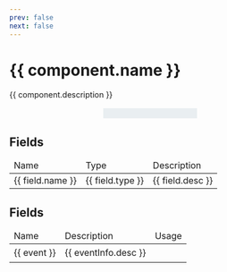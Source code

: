 ```yaml
---
prev: false
next: false
---
```

<!-- This file is generated through a template. Do not edit directly. -->
<!-- generated by ui/tools/generator_doc_components_page.js  -->
<script setup>
	import { data as components } from "../components.data.ts";
	const component = components.find(c => c.name === "Page");
</script>

<h1>{{ component.name }}</h1>

{{ component.description }}

<div class="imageContainer">
	<img :src="`/components/${component.type}.png`">
</div>

<div v-if="component.fields">
	<h2>Fields</h2>
	<table>
		<thead>
			<td>Name</td>
			<td>Type</td>
			<td>Description</td>
		</thead>
		<tr v-for="field in component.fields">
			<td>{{ field.name }}</td>
			<td>{{ field.type }}</td>
			<td>{{ field.desc }}</td>
		</tr>
	</table>
</div>

<div v-if="component.events">
	<h2>Fields</h2>
	<table>
		<thead>
			<td>Name</td>
			<td>Description</td>
			<td>Usage</td>
		</thead>
		<tr v-for="[event, eventInfo] in Object.entries(component.events)">
			<td>{{ event }}</td>
			<td>{{ eventInfo.desc }}</td>
			<td>
				<pre v-html="eventInfo.code"></pre>
			</td>
		</tr>
	</table>
</div>


<style>

.imageContainer {
	display: flex;
	justify-content: center;
	margin: 16px 0;
}

.imageContainer img {
    background: #E9EEF1;
    border-top: 1px solid #E9EEF1;
    border-bottom: 1px solid #E9EEF1;
    height: auto;
	max-width: 50%;
	min-width: 30%;
    padding: 8px;
}


</style>
